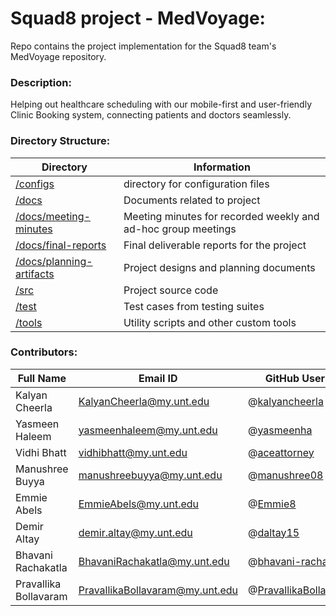 # Squad8 project - MedVoyage:
Repo contains the project implementation for the Squad8 team's MedVoyage repository.

### Description:
Helping out healthcare scheduling with our mobile-first and user-friendly Clinic Booking system, connecting patients and doctors seamlessly.

### Directory Structure:
| Directory | Information |
| --------- | ----------- |
| [/configs](./configs) | directory for configuration files |
| [/docs](./docs) | Documents related to project |
| [/docs/meeting-minutes](./docs/meeting-minutes) | Meeting minutes for recorded weekly and ad-hoc group meetings |
| [/docs/final-reports](./docs/final-reports) | Final deliverable reports for the project |
| [/docs/planning-artifacts](./docs/planning-artifacts) | Project designs and planning documents |
| [/src](./src) | Project source code |
| [/test](./test) | Test cases from testing suites |
| [/tools](./tools) | Utility scripts and other custom tools |

### Contributors:
|Full Name|Email ID|GitHub User ID|Trello ID|
|---------|--------|--------------|---------|
|Kalyan Cheerla|KalyanCheerla@my.unt.edu|@[kalyancheerla](https://github.com/kalyancheerla)|@kalyancheerla|
|Yasmeen Haleem|yasmeenhaleem@my.unt.edu|@[yasmeenha](https://github.com/yasmeenha)|@yasmeenha|
|Vidhi Bhatt|vidhibhatt@my.unt.edu|@[aceattorney](https://github.com/aceattorney666)|@vidhi_bhatt|
|Manushree Buyya|manushreebuyya@my.unt.edu |@[manushree08](https://github.com/manushree08)|@manushree08|
|Emmie Abels|EmmieAbels@my.unt.edu|@[Emmie8](https://github.com/Emmie8)|@emmieabels1|
|Demir Altay|demir.altay@my.unt.edu|@[daltay15](https://github.com/daltay15)|@demiraltay|
|Bhavani Rachakatla|BhavaniRachakatla@my.unt.edu|@[bhavani-rachakatla](https://github.com/bhavani-rachakatla)|@bhavani_rachakatla|
|Pravallika Bollavaram|PravallikaBollavaram@my.unt.edu|@[PravallikaBollavaram](https://github.com/PravallikaBollavaram)|@bollavarampravallika|
